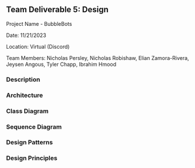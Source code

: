 ## Team Deliverable 5: Design
Project Name - BubbleBots

Date: 11/21/2023

Location: Virtual (Discord)

Team Members: Nicholas Persley, Nicholas Robishaw, Elian Zamora-Rivera, Jeysen Angous, Tyler Chapp, Ibrahim Hmood


### Description
### Architecture
### Class Diagram
### Sequence Diagram
### Design Patterns
### Design Principles
